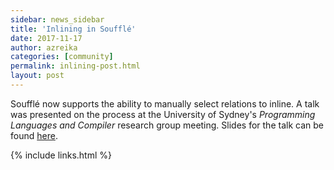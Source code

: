 ```yaml
---
sidebar: news_sidebar
title: 'Inlining in Soufflé'
date: 2017-11-17
author: azreika
categories: [community]
permalink: inlining-post.html
layout: post
---
```

Soufflé now supports the ability to manually select relations to inline. A talk was presented on the process at the University of Sydney's *Programming Languages and Compiler* research group meeting. Slides for the talk can be found [here](/pdf/Inlining.pdf).

{% include links.html %}
